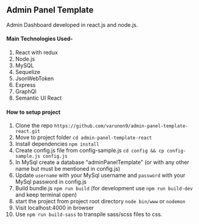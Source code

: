 ## Admin Panel Template

Admin Dashboard developed in react.js and node.js.

#### Main Technologies Used-

1. React with redux
2. Node.js
3. MySQL
4. Sequelize
5. JsonWebToken
6. Express
7. GraphQl
8. Semantic UI React

#### How to setup project

1. Clone the repo `https://github.com/varunon9/admin-panel-template-react.git`
2. Move to project folder `cd admin-panel-template-react`
3. Install dependencies `npm install`
4. Create config.js file from config-sample.js `cd config && cp config-sample.js config.js`
5. In MySql create a database "adminPanelTemplate" (or with any other name but must be mentioned in config.js)
6. Update `username` with your MySql username and `password` with your MySql password in config.js 
7. Build bundle.js `npm run build` (for development use `npm run build-dev` and keep terminal open)
8. start the project from project root directory `node bin/www` or `nodemon`
9. Visit localhost:4000 in browser
10. Use `npm run build-sass`  to transpile sass/scss files to css.